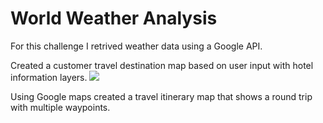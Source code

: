 # World Weather Analysis
For this challenge I retrived weather data using a Google API.


Created a customer travel destination map based on user input with hotel information layers.
![](WeatherPy_vacation_map.png) 


Using Google maps created a travel itinerary map that shows a round trip with multiple waypoints. 
